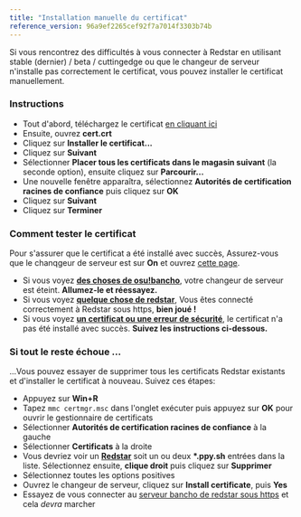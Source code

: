 ```yaml
---
title: "Installation manuelle du certificat"
reference_version: 96a9ef2265cef92f7a7014f3303b74b
---
```

Si vous rencontrez des difficultés à vous connecter à Redstar en utilisant stable (dernier) / beta / cuttingedge ou que le changeur de serveur n'installe pas correctement le certificat, vous pouvez installer le certificat manuellement.

### Instructions
- Tout d'abord, téléchargez le certificat [en cliquant ici](https://redstar.moe/cert.crt)
- Ensuite, ouvrez **cert.crt**
- Cliquez sur  **Installer le certificat...**
- Cliquez sur **Suivant**
- Sélectionner **Placer tous les certificats dans le magasin suivant** (la seconde option), ensuite cliquez sur **Parcourir...**
- Une nouvelle fenêtre apparaîtra, sélectionnez **Autorités de certification racines de confiance** puis cliquez sur **OK**
- Cliquez sur **Suivant**
- Cliquez sur **Terminer**

### Comment tester le certificat
Pour s'assurer que le certificat a été installé avec succès, Assurez-vous que le chanqgeur de serveur est sur **On** et ouvrez [cette page](https://c.ppy.sh).

- Si vous voyez **[des choses de osu!bancho](http://y.zxq.co/ubfzty.png)**, votre changeur de serveur est éteint. **Allumez-le et réessayez.**
- Si vous voyez **[quelque chose de redstar](http://y.zxq.co/zphobw.png)**, Vous êtes connecté correctement à Redstar sous https, **bien joué !**
- Si vous voyez **[un certificat ou une erreur de sécurité](http://y.zxq.co/reaueu.png)**, le certificat n'a pas été installé avec succès. **Suivez les instructions ci-dessous.**

### Si tout le reste échoue ...
...Vous pouvez essayer de supprimer tous les certificats Redstar existants et d'installer le certificat à nouveau. Suivez ces étapes:

- Appuyez sur **Win+R**
- Tapez `mmc certmgr.msc` dans l'onglet exécuter puis appuyez sur **OK** pour ouvrir le gestionnaire de certificats
- Sélectionner **Autorités de certification racines de confiance** à la gauche
- Sélectionner **Certificats** à la droite
- Vous devriez voir un **[Redstar](http://y.zxq.co/bbyxev.png)** soit un ou deux **\*.ppy.sh** entrées dans la liste. Sélectionnez ensuite, **clique droit** puis cliquez sur **Supprimer**
- Sélectionnez toutes les options positives
- Ouvrez le changeur de serveur, cliquez sur **Install certificate**, puis **Yes**
- Essayez de vous connecter au [serveur bancho de redstar sous https](https://c.ppy.sh/) et cela _devra_ marcher